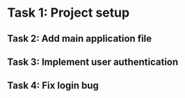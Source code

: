 # Task 1: Project setup
## Task 2: Add main application file
## Task 3: Implement user authentication
## Task 4: Fix login bug
